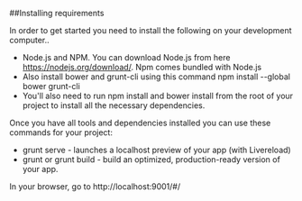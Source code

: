 ##Installing requirements

In order to get started you need to install the following on your development computer..

* Node.js and NPM. You can download Node.js from here https://nodejs.org/download/. Npm comes bundled with Node.js
* Also install bower and grunt-cli using this command npm install --global bower grunt-cli
* You'll also need to run npm install and bower install from the root of your project to install all the necessary dependencies.

Once you have all tools and dependencies installed you can use these commands for your project:

* grunt serve - launches a localhost preview of your app (with Livereload)
* grunt or grunt build - build an optimized, production-ready version of your app.

In your browser, go to http://localhost:9001/#/
